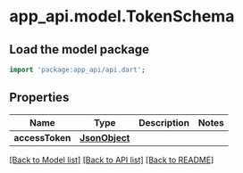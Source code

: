 # app_api.model.TokenSchema

## Load the model package
```dart
import 'package:app_api/api.dart';
```

## Properties
Name | Type | Description | Notes
------------ | ------------- | ------------- | -------------
**accessToken** | [**JsonObject**](.md) |  | 

[[Back to Model list]](../README.md#documentation-for-models) [[Back to API list]](../README.md#documentation-for-api-endpoints) [[Back to README]](../README.md)


